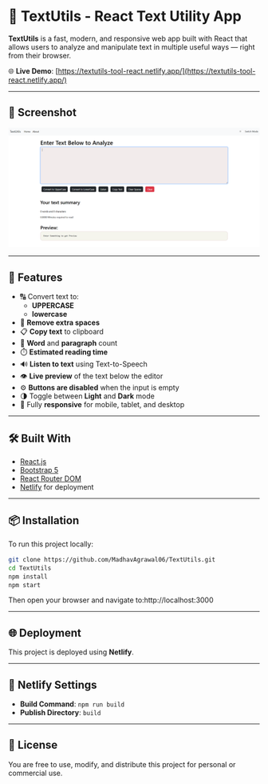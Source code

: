 # 📝 TextUtils - React Text Utility App

**TextUtils** is a fast, modern, and responsive web app built with React that allows users to analyze and manipulate text in multiple useful ways — right from their browser.

🌐 **Live Demo**: [https://textutils-tool-react.netlify.app/](https://textutils-tool-react.netlify.app/)

---

## 📸 Screenshot

![App Screenshot](/public//Screenshot.png)

---

## 🚀 Features

- 🔠 Convert text to:
  - **UPPERCASE**
  - **lowercase**
- 🧹 **Remove extra spaces**
- 📋 **Copy text** to clipboard
- 🧠 **Word** and  **paragraph** count
- ⏱️ **Estimated reading time**
- 🔊 **Listen to text** using Text-to-Speech
- 👁️ **Live preview** of the text below the editor
- ⚙️ **Buttons are disabled** when the input is empty
- 🌗 Toggle between **Light** and **Dark** mode
- 📱 Fully **responsive** for mobile, tablet, and desktop

---

## 🛠️ Built With

- [React.js](https://reactjs.org/)
- [Bootstrap 5](https://getbootstrap.com/)
- [React Router DOM](https://reactrouter.com/)
- [Netlify](https://www.netlify.com/) for deployment

---

## 📦 Installation

To run this project locally:

```bash
git clone https://github.com/MadhavAgrawal06/TextUtils.git
cd TextUtils
npm install
npm start
```

Then open your browser and navigate to:http://localhost:3000

---

## 🌐 Deployment

This project is deployed using **Netlify**.

---

## 🔧 Netlify Settings

- **Build Command**: `npm run build`
- **Publish Directory**: `build`

---

## 📄 License

You are free to use, modify, and distribute this project for personal or commercial use.

